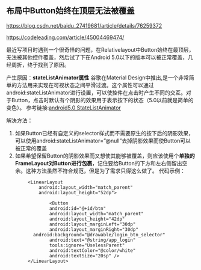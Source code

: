 ## 布局中Button始终在顶层无法被覆盖

https://blog.csdn.net/baidu_27419681/article/details/76259372

https://codeleading.com/article/45004469474/



最近写项目时遇到一个很奇怪的问题，在Relativelayout中Button始终在最顶层，无法被其他控件覆盖，然后试了下在Android 5.0以下的版本可以被正常覆盖，几经周折，终于找到了原因。

产生原因：**stateListAnimator属性**
谷歌在Material Design中推出,是一个非常简单的方法用来实现在可视状态之间平滑过渡。这个属性可以通过android:stateListAnimator进行设置，可以使控件在点击时产生不同的交互。对于Button，点击时默认有个阴影的效果用于表示按下的状态（5.0以前就是简单的变色）。
参考链接:[android5.0 StateListAnimator](http://blog.csdn.net/qq_33689414/article/details/51707397)

解决方法：

1. 如果Button已经有自定义的selector样式而不需要原生的按下后的阴影效果，可以使用android:stateListAnimator=”@null”去掉阴影效果而使Button可以被正常的覆盖
2. 如果希望保留Button的阴影效果而又想使其能够被覆盖，则应该使用个**单独的FrameLayout对Button进行包裹**，记住要给Button的下方和左右侧留出空余。这种方法虽然不符合规范，但是为了需求只得这么做了。
   代码示例：



```
        <LinearLayout
            android:layout_width="match_parent"
            android:layout_height="52dp">

                <Button         
                android:id="@+id/btn"
                android:layout_width="match_parent"
                android:layout_height="42dp"
                android:layout_marginLeft="30dp"
                android:layout_marginRight="30dp"
          android:background="@drawable/login_btn_selector"
                android:text="@string/app_login"
                tools:ignore="UselessParent"
                android:textColor="@color/white"
                android:textSize="20sp" />
        </LinearLayout>
```

